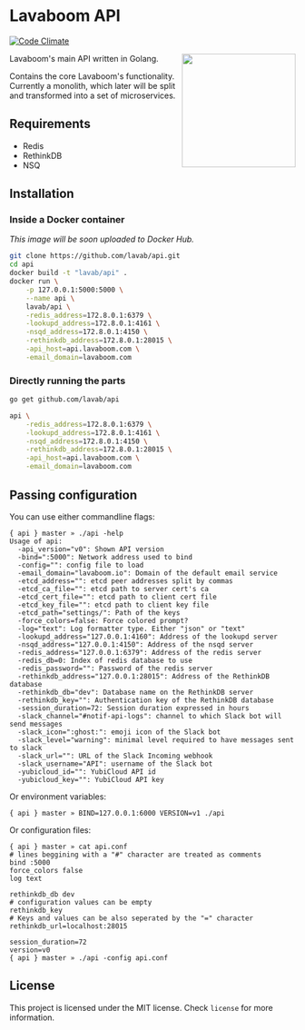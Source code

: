 # Lavaboom API

[![Code Climate](https://codeclimate.com/github/lavab/api/badges/gpa.svg)](https://codeclimate.com/github/lavab/api)

<img src="https://mail.lavaboom.com/img/Lavaboom-logo.svg" align="right" width="200px" />

Lavaboom's main API written in Golang.

Contains the core Lavaboom's functionality. Currently a monolith, which later
will be split and transformed into a set of microservices. 

## Requirements

 - Redis
 - RethinkDB
 - NSQ

## Installation

### Inside a Docker container

*This image will be soon uploaded to Docker Hub.*

```bash
git clone https://github.com/lavab/api.git
cd api
docker build -t "lavab/api" .
docker run \
	-p 127.0.0.1:5000:5000 \
	--name api \
	lavab/api \
	-redis_address=172.8.0.1:6379 \
	-lookupd_address=172.8.0.1:4161 \
	-nsqd_address=172.8.0.1:4150 \
	-rethinkdb_address=172.8.0.1:28015 \
	-api_host=api.lavaboom.com \
	-email_domain=lavaboom.com
```

### Directly running the parts

```bash
go get github.com/lavab/api

api \
	-redis_address=172.8.0.1:6379 \
	-lookupd_address=172.8.0.1:4161 \
	-nsqd_address=172.8.0.1:4150 \
	-rethinkdb_address=172.8.0.1:28015 \
	-api_host=api.lavaboom.com \
	-email_domain=lavaboom.com
```

## Passing configuration

You can use either commandline flags:
```
{ api } master » ./api -help
Usage of api:
  -api_version="v0": Shown API version
  -bind=":5000": Network address used to bind
  -config="": config file to load
  -email_domain="lavaboom.io": Domain of the default email service
  -etcd_address="": etcd peer addresses split by commas
  -etcd_ca_file="": etcd path to server cert's ca
  -etcd_cert_file="": etcd path to client cert file
  -etcd_key_file="": etcd path to client key file
  -etcd_path="settings/": Path of the keys
  -force_colors=false: Force colored prompt?
  -log="text": Log formatter type. Either "json" or "text"
  -lookupd_address="127.0.0.1:4160": Address of the lookupd server
  -nsqd_address="127.0.0.1:4150": Address of the nsqd server
  -redis_address="127.0.0.1:6379": Address of the redis server
  -redis_db=0: Index of redis database to use
  -redis_password="": Password of the redis server
  -rethinkdb_address="127.0.0.1:28015": Address of the RethinkDB database
  -rethinkdb_db="dev": Database name on the RethinkDB server
  -rethinkdb_key="": Authentication key of the RethinkDB database
  -session_duration=72: Session duration expressed in hours
  -slack_channel="#notif-api-logs": channel to which Slack bot will send messages
  -slack_icon=":ghost:": emoji icon of the Slack bot
  -slack_level="warning": minimal level required to have messages sent to slack
  -slack_url="": URL of the Slack Incoming webhook
  -slack_username="API": username of the Slack bot
  -yubicloud_id="": YubiCloud API id
  -yubicloud_key="": YubiCloud API key

```

Or environment variables:
```
{ api } master » BIND=127.0.0.1:6000 VERSION=v1 ./api
```

Or configuration files:
```
{ api } master » cat api.conf
# lines beggining with a "#" character are treated as comments
bind :5000
force_colors false
log text

rethinkdb_db dev
# configuration values can be empty
rethinkdb_key
# Keys and values can be also seperated by the "=" character
rethinkdb_url=localhost:28015

session_duration=72
version=v0
{ api } master » ./api -config api.conf
```

## License

This project is licensed under the MIT license. Check `license` for more
information.
